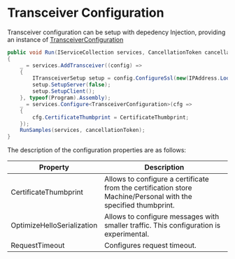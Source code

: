 # Transceiver Configuration

Transceiver configuration can be setup with depedency Injection, providing an instance of [TransceiverConfiguration](https://github.com/glacorSoul/Transceiver/blob/main/Transceiver/TransceiverConfiguration.cs)

```csharp
public void Run(IServiceCollection services, CancellationToken cancellationToken)
{
    _ = services.AddTransceiver((config) =>
    {
        ITransceiverSetup setup = config.ConfigureSsl(new(IPAddress.Loopback, ServerPort));
        setup.SetupServer(false);
        setup.SetupClient();
    }, typeof(Program).Assembly);
    _ = services.Configure<TransceiverConfiguration>(cfg =>
    {
        cfg.CertificateThumbprint = CertificateThumbprint;
    });
    RunSamples(services, cancellationToken);
}
```

The description of the configuration properties are as follows:

| Property                   | Description                                                                                                                                      |
|----------------------------|--------------------------------------------------------------------------------------------------------------------------------------------------|
| CertificateThumbprint      | Allows to configure a certificate from the certification store Machine/Personal with the specified thumbprint.                                   |
| OptimizeHelloSerialization | Allows to configure messages with smaller traffic. This configuration is experimental.                                                           |
| RequestTimeout             | Configures request timeout.                                                                                                                      |
